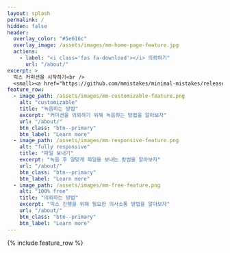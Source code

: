 ```yaml
---
layout: splash
permalink: /
hidden: false
header:
  overlay_color: "#5e616c"
  overlay_image: /assets/images/mm-home-page-feature.jpg
  actions:
    - label: "<i class='fas fa-download'></i> 의뢰하기"
      url: "/about/"
excerpt: >
  믹스 커미션을 시작하기<br />
  <small><a href="https://github.com/mmistakes/minimal-mistakes/releases/tag/4.24.0">Latest release v4.24.0</a></small>
feature_row:
  - image_path: /assets/images/mm-customizable-feature.png
    alt: "customizable"
    title: "녹음하는 방법"
    excerpt: "커미션을 의뢰하기 위해 녹음하는 방법을 알아보자"
    url: "/about/"
    btn_class: "btn--primary"
    btn_label: "Learn more"
  - image_path: /assets/images/mm-responsive-feature.png
    alt: "fully responsive"
    title: "파일 보내기"
    excerpt: "녹음 후 알맞게 파일을 보내는 방법을 알아보자"
    url: "/about/"
    btn_class: "btn--primary"
    btn_label: "Learn more"
  - image_path: /assets/images/mm-free-feature.png
    alt: "100% free"
    title: "의뢰하는 방법"
    excerpt: "믹스 진행을 위해 필요한 의사소통 방법을 알아보자"
    url: "/about/"
    btn_class: "btn--primary"
    btn_label: "Learn more"      
---
```


{% include feature_row %}
